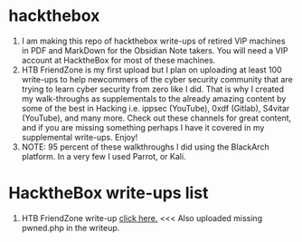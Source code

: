 # hackthebox
1. I am making this repo of hackthebox write-ups of retired VIP machines in PDF and MarkDown for the Obsidian Note takers. You will need a VIP account at HacktheBox for most of these machines.
2. HTB FriendZone is my first upload but I plan on uploading at least 100 write-ups to help newcommers of the cyber security community that are trying to learn cyber security from zero like I did. That is why I created my walk-throughs as supplementals to the already amazing content by some of the best in Hacking i.e. ippsec (YouTube), 0xdf (Gitlab), S4vitar (YouTube), and many more. Check out these channels for great content, and if you are missing something perhaps I have it covered in my supplemental write-ups. Enjoy!
3. NOTE: 95 percent of these walkthroughs I did using the BlackArch platform. In a very few I used Parrot, or Kali.
# HacktheBox write-ups list
1. HTB FriendZone write-up [click here.](https://github.com/vorkampfer/hackthebox/blob/main/390%20HTB%20FriendZone.pdf) <<< Also uploaded missing pwned.php in the writeup.
